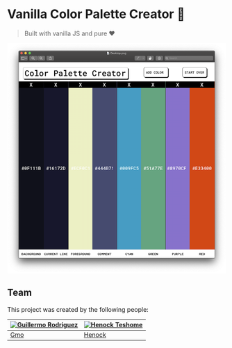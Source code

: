 # Vanilla Color Palette Creator 🎨

> Built with vanilla JS and pure ❤️

![Color-Pallete-Design](./assets/colors.png)




## Team

This project was created by the following people:

[![Guillermo Rodriguez](https://avatars3.githubusercontent.com/u/32819563?s=70&v=3)](https://github.com/pineapplegiant) | [![Henock Teshome](https://avatars0.githubusercontent.com/u/33410004?s=70&v=3)](https://github.com/xeare)
--- | ---
[Gmo](https://github.com/pineapplegiant) | [Henock](https://github.com/xeare)
